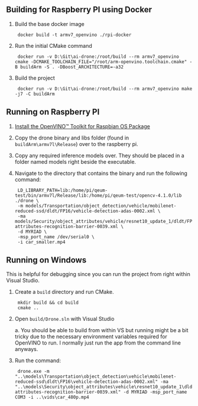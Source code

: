 ## Building for Raspberry PI using Docker

1. Build the base docker image

        docker build -t armv7_openvino ./rpi-docker

2. Run the initial CMake command

        docker run -v D:\Git\ai-drone:/root/build --rm armv7_openvino cmake -DCMAKE_TOOLCHAIN_FILE="/root/arm-openvino.toolchain.cmake" -B buildArm -S . -DBoost_ARCHITECTURE=-a32

3. Build the project

        docker run -v D:\Git\ai-drone:/root/build --rm armv7_openvino make -j7 -C buildArm

## Running on Raspberry PI

1. [Install the OpenVINO™ Toolkit for Raspbian OS Package](https://docs.openvinotoolkit.org/latest/_docs_install_guides_installing_openvino_raspbian.html#install-package)

2. Copy the drone binary and libs folder (found in `buildArm\armv7l\Release`) over to the raspberry pi.

3. Copy any required inference models over. They should be placed in a folder named models right beside the executable.

4. Navigate to the directory that contains the binary and run the following command:

        LD_LIBRARY_PATH=lib:/home/pi/qeum-test/bin/armv7l/Release/lib:/home/pi/qeum-test/opencv-4.1.0/lib ./drone \
        -m models/Transportation/object_detection/vehicle/mobilenet-reduced-ssd/dldt/FP16/vehicle-detection-adas-0002.xml \
        -ma models/Security/object_attributes/vehicle/resnet10_update_1/dldt/FP16/vehicle-attributes-recognition-barrier-0039.xml \
        -d MYRIAD \
        -msp_port_name /dev/serial0 \
        -i car_smaller.mp4

## Running on Windows

This is helpful for debugging since you can run the project from right within Visual Studio.

1. Create a `build` directory and run CMake.

        mkdir build && cd build
        cmake ..

2. Open `build/Drone.sln` with Visual Studio

    a. You should be able to build from within VS but running might be a bit tricky due to the necessary environment variables required for OpenVINO to run.  I normally just run the app from the command line anyways.

3. Run the command:

        drone.exe -m "..\models\Transportation\object_detection\vehicle\mobilenet-reduced-ssd\dldt\FP16\vehicle-detection-adas-0002.xml" -ma "..\models\Security\object_attributes\vehicle\resnet10_update_1\dldt\FP16\vehicle-attributes-recognition-barrier-0039.xml" -d MYRIAD -msp_port_name COM3 -i ..\vids\car_480p.mp4
